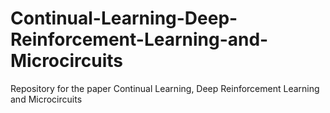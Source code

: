# Continual-Learning-Deep-Reinforcement-Learning-and-Microcircuits
Repository for the paper Continual Learning, Deep Reinforcement Learning and Microcircuits
